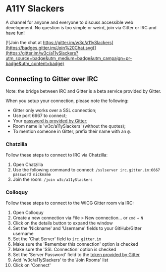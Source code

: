 # A11Y Slackers
A channel for anyone and everyone to discuss accessible web development. No question is too simple or weird, join via Gitter or IRC and have fun!

[![Join the chat at https://gitter.im/w3c/a11ySlackers](https://badges.gitter.im/Join%20Chat.svg)](https://gitter.im/w3c/a11ySlackers?utm_source=badge&utm_medium=badge&utm_campaign=pr-badge&utm_content=badge)

## Connecting to Gitter over IRC
Note: the bridge between IRC and Gitter is a beta service provided by Gitter.

When you setup your connection, please note the following:

* Gitter only works over a SSL connection;
* Use port 6667 to connect;
* Your [password is provided by Gitter](https://irc.gitter.im);
* Room name is 'w3c/a11ySlackers' (without the quotes);
* To mention someone in Gitter, prefix their name with an `@`.

### Chatzilla

Follow these steps to connect to IRC via Chatzilla:

1. Open Chatzilla
1. Use the following command to connect: `/sslserver irc.gitter.im:6667 password nickname`
1. Join the room: `/join w3c/a11ySlackers`

### Colloquy

Follow these steps to connect to the WICG Gitter room via IRC:

1. Open Colloquy
1. Create a new connection via File > New connection… or `cmd` + `N`
1. Click on the details button to expand the window
1. Set the 'Nickname' and 'Username' fields to your GitHub/Gitter username
1. Set the 'Chat Server' field to `irc.gitter.im`
1. Make sure the 'Remember this connection' option is checked
1. Make sure the 'SSL Connection' option is checked
1. Set the 'Server Password' field to the [token provided by Gitter](https://irc.gitter.im)
1. Add 'w3c/a11ySlackers' to the 'Join Rooms' list
1. Click on 'Connect'

